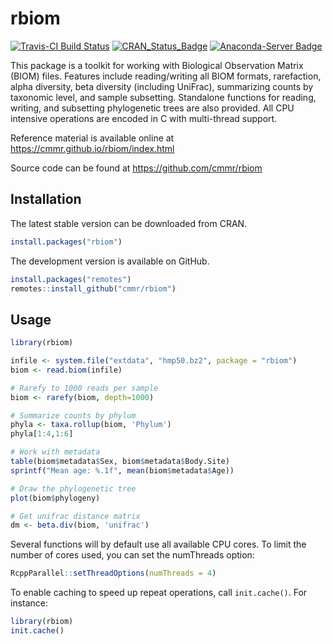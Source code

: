 rbiom
=======

[![Travis-CI Build Status](https://travis-ci.org/cmmr/rbiom.svg?branch=master)](https://travis-ci.org/cmmr/rbiom) [![CRAN\_Status\_Badge](http://www.r-pkg.org/badges/version/rbiom)](https://cran.r-project.org/package=rbiom)
[![Anaconda-Server Badge](https://anaconda.org/conda-forge/r-rbiom/badges/installer/conda.svg)](https://conda.anaconda.org/conda-forge)

This package is a toolkit for working with Biological Observation Matrix
(BIOM) files. Features include reading/writing all BIOM formats, rarefaction,
alpha diversity, beta diversity (including UniFrac), summarizing counts by 
taxonomic level, and sample subsetting. Standalone functions for reading,
writing, and subsetting phylogenetic trees are also provided. All CPU
intensive operations are encoded in C with multi-thread support.

Reference material is available online at https://cmmr.github.io/rbiom/index.html

Source code can be found at https://github.com/cmmr/rbiom


Installation
------------

The latest stable version can be downloaded from CRAN.

```r
install.packages("rbiom")
```

The development version is available on GitHub.

```r
install.packages("remotes")
remotes::install_github("cmmr/rbiom")
```


Usage
-----

```r
library(rbiom)

infile <- system.file("extdata", "hmp50.bz2", package = "rbiom")
biom <- read.biom(infile)

# Rarefy to 1000 reads per sample
biom <- rarefy(biom, depth=1000)

# Summarize counts by phylum
phyla <- taxa.rollup(biom, 'Phylum')
phyla[1:4,1:6]

# Work with metadata
table(biom$metadata$Sex, biom$metadata$Body.Site)
sprintf("Mean age: %.1f", mean(biom$metadata$Age))

# Draw the phylogenetic tree
plot(biom$phylogeny)

# Get unifrac distance matrix
dm <- beta.div(biom, 'unifrac')
```

Several functions will by default use all available CPU cores. To limit the number of cores used, you can set the numThreads option:

```r
RcppParallel::setThreadOptions(numThreads = 4)
```

To enable caching to speed up repeat operations, call `init.cache()`. For instance:
```r
library(rbiom)
init.cache()
```




